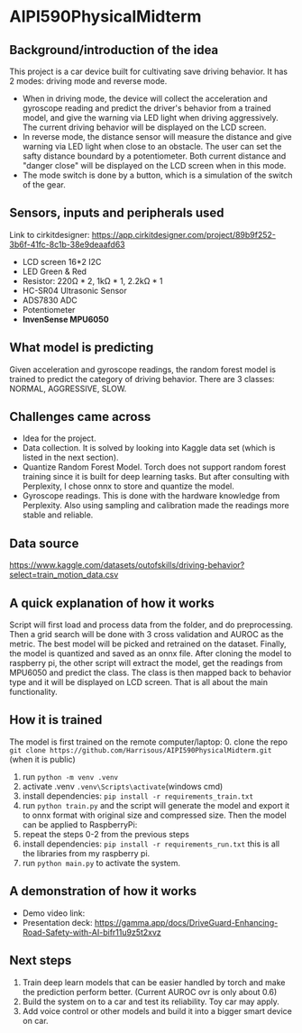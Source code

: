 # AIPI590PhysicalMidterm
## Background/introduction of the idea
This project is a car device built for cultivating save driving behavior. It has 2 modes: driving mode and reverse mode. 

- When in driving mode, the device will collect the acceleration and gyroscope reading and predict the driver's behavior from a trained model, and give the warning via LED light when driving aggressively. The current driving behavior will be displayed on the LCD screen.
- In reverse mode, the distance sensor will measure the distance and give warning via LED light when close to an obstacle. The user can set the safty distance boundard by a potentiometer. Both current distance and "danger close" will be displayed on the LCD screen when in this mode. 
- The mode switch is done by a button, which is a simulation of the switch of the gear.

## Sensors, inputs and peripherals used
Link to cirkitdesigner: https://app.cirkitdesigner.com/project/89b9f252-3b6f-41fc-8c1b-38e9deaafd63
- LCD screen 16*2 I2C
- LED Green & Red
- Resistor: 220Ω * 2, 1kΩ * 1, 2.2kΩ * 1
- HC-SR04 Ultrasonic Sensor
- ADS7830 ADC
- Potentiometer
- **InvenSense MPU6050**

## What model is predicting
Given acceleration and gyroscope readings, the random forest model is trained to predict the category of driving behavior. There are 3 classes: NORMAL, AGGRESSIVE, SLOW.

## Challenges came across
- Idea for the project.
- Data collection. It is solved by looking into Kaggle data set (which is listed in the next section).
- Quantize Random Forest Model. Torch does not support random forest training since it is built for deep learning tasks. But after consulting with Perplexity, I chose onnx to store and quantize the model.
- Gyroscope readings. This is done with the hardware knowledge from Perplexity. Also using sampling and calibration made the readings more stable and reliable.

## Data source
https://www.kaggle.com/datasets/outofskills/driving-behavior?select=train_motion_data.csv

## A quick explanation of how it works
Script will first load and process data from the folder, and do preprocessing. Then a grid search will be done with 3 cross validation and AUROC as the metric. The best model will be picked and retrained on the dataset. Finally, the model is quantized and saved as an onnx file. After cloning the model to raspberry pi, the other script will extract the model, get the readings from MPU6050 and predict the class. The class is then mapped back to behavior type and it will be displayed on LCD screen. That is all about the main functionality.

## How it is trained
The model is first trained on the remote computer/laptop:
0. clone the repo `git clone https://github.com/Harrisous/AIPI590PhysicalMidterm.git` (when it is public)
1. run `python -m venv .venv`
2. activate .venv `.venv\Scripts\activate`(windows cmd)
3. install dependencies: `pip install -r requirements_train.txt`
4. run `python train.py` and the script will generate the model and export it to onnx format with original size and compressed size.
Then the model can be applied to RaspberryPi:
0. repeat the steps 0-2 from the previous steps
1. install dependencies: `pip install -r requirements_run.txt` this is all the libraries from my raspberry pi.
2. run `python main.py` to activate the system.

## A demonstration of how it works
- Demo video link: 
- Presentation deck: https://gamma.app/docs/DriveGuard-Enhancing-Road-Safety-with-AI-bifr11u9z5t2xvz

## Next steps
1. Train deep learn models that can be easier handled by torch and make the prediction perform better. (Current AUROC ovr is only about 0.6)
2. Build the system on to a car and test its reliability. Toy car may apply.
3. Add voice control or other models and build it into a bigger smart device on car.